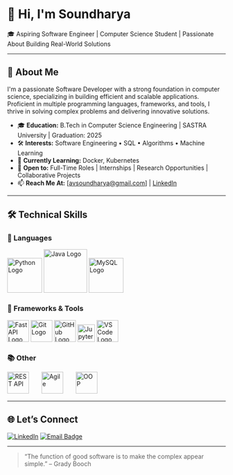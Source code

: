 # 👋 Hi, I'm Soundharya

🎓 Aspiring Software Engineer | Computer Science Student | Passionate About Building Real-World Solutions

---

## 🧭 About Me

I'm a passionate Software Developer with a strong foundation in computer science, specializing in building efficient and scalable applications. Proficient in multiple programming languages, frameworks, and tools, I thrive in solving complex problems and delivering innovative solutions.

- 🎓 **Education:** B.Tech in Computer Science Engineering | SASTRA University | Graduation: 2025
- 🛠️ **Interests:** Software Engineering • SQL • Algorithms • Machine Learning
- 🌱 **Currently Learning:**  Docker, Kubernetes
- 💼 **Open to:** Full-Time Roles | Internships | Research Opportunities | Collaborative Projects
- 📫 **Reach Me At:** [avsoundharya@gmail.com] | [LinkedIn](https://www.linkedin.com/in/soundharya-a-236104312/)

---

## 🛠 Technical Skills

### 📝 Languages  
<p align="left">
  <img src="https://uploads.sitepoint.com/wp-content/uploads/2022/10/1665705578python-logo.png" alt="Python Logo" width="80" />
  <img src="https://download.logo.wine/logo/Java_(programming_language)/Java_(programming_language)-Logo.wine.png" alt="Java Logo" width="100" />
  <img src="https://pngimg.com/uploads/mysql/mysql_PNG1.png" alt="MySQL Logo" width="80" />
</p>

### 🧪 Frameworks & Tools  
<p align="left">
  <img src="https://hellocoding.de/images/category/python/fastapi/fast-api-logo.jpeg" alt="FastAPI Logo" height="50" />
  <img src="https://1000logos.net/wp-content/uploads/2020/08/Git-Logo.png" alt="Git Logo" height="50" />
  <img src="https://logos-world.net/wp-content/uploads/2020/11/GitHub-Logo.png" alt="GitHub Logo" height="50" />
  <img src="https://kiran-parte.github.io/aiforall/assets/images/blog/jupyter.jpg" alt="Jupyter Logo" height="40" />
  <img src="https://code.visualstudio.com/assets/images/code-stable.png" alt="VS Code Logo" height="50" />
</p>

### 📚 Other  
<p align="left">
  <img src="https://d12m9erqbesehq.cloudfront.net/wp-content/uploads/2016/04/30152042/event-smart-rest-api.png" alt="REST API" height="50" style="margin-right: 25px;" />
  <img src="https://logodix.com/logo/1760613.png" alt="Agile" height="50" style="margin-right: 25px;" />
  <img src="https://tse2.mm.bing.net/th?id=OIP.oPZXQ6A50JJnPR6qKr6ngQHaH8&pid=Api&P=0&h=180" alt="OOP" height="50" style="margin-right: 25px;" />
</p>

---

## 🌐 Let’s Connect

[![LinkedIn](https://img.shields.io/badge/LinkedIn-%230077B5.svg?&style=flat&logo=linkedin&logoColor=white)](https://www.linkedin.com/in/soundharya-a-236104312/)
<a href="mailto:avsoundharya@gmail.com">
  <img src="https://img.shields.io/badge/Email-D14836?style=flat&logo=gmail&logoColor=white" alt="Email Badge">
</a>

---

> “The function of good software is to make the complex appear simple.” – Grady Booch
